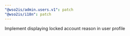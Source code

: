 ```yaml
---
"@wso2is/admin.users.v1": patch
"@wso2is/i18n": patch
---
```


Implement displaying locked account reason in user profile
